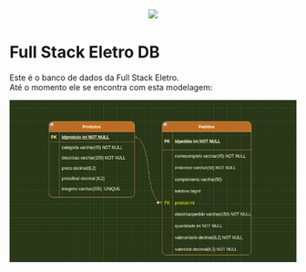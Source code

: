 <div align="center"><img src="http://img.shields.io/static/v1?label=STATUS&message=EM%20DESENVOLVIMENTO&color=yellow&style=for-the-badge"></div>

# Full Stack Eletro DB
Este é o banco de dados da Full Stack Eletro.<br>
Até o momento ele se encontra com esta modelagem:


<div align="center"> <img width="800px" src="/Imagens/modelofsdb.png">




